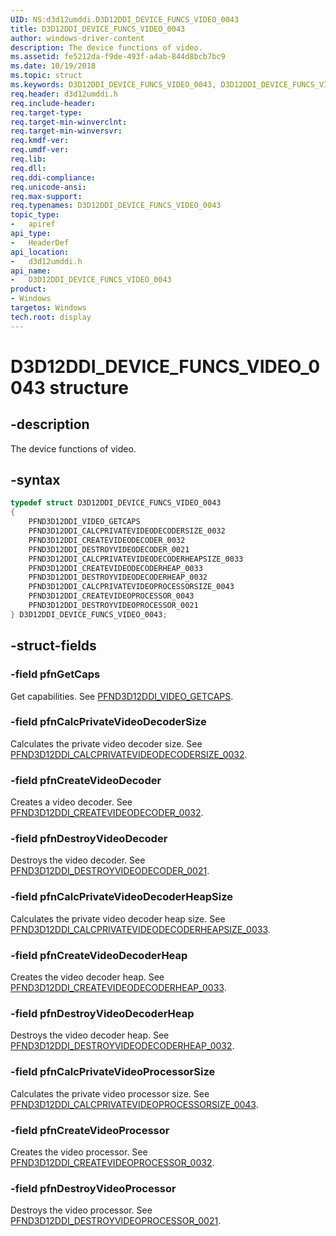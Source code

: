 ```yaml
---
UID: NS:d3d12umddi.D3D12DDI_DEVICE_FUNCS_VIDEO_0043
title: D3D12DDI_DEVICE_FUNCS_VIDEO_0043
author: windows-driver-content
description: The device functions of video.
ms.assetid: fe5212da-f9de-493f-a4ab-844d8bcb7bc9
ms.date: 10/19/2018
ms.topic: struct
ms.keywords: D3D12DDI_DEVICE_FUNCS_VIDEO_0043, D3D12DDI_DEVICE_FUNCS_VIDEO_0043,
req.header: d3d12umddi.h
req.include-header:
req.target-type:
req.target-min-winverclnt:
req.target-min-winversvr:
req.kmdf-ver:
req.umdf-ver:
req.lib:
req.dll:
req.ddi-compliance:
req.unicode-ansi:
req.max-support:
req.typenames: D3D12DDI_DEVICE_FUNCS_VIDEO_0043
topic_type:
-	apiref
api_type:
-	HeaderDef
api_location:
-	d3d12umddi.h
api_name:
-	D3D12DDI_DEVICE_FUNCS_VIDEO_0043
product: 
- Windows
targetos: Windows
tech.root: display
---
```


# D3D12DDI_DEVICE_FUNCS_VIDEO_0043 structure

## -description

The device functions of video.


## -syntax


```cpp
typedef struct D3D12DDI_DEVICE_FUNCS_VIDEO_0043
{
    PFND3D12DDI_VIDEO_GETCAPS                                           pfnGetCaps;
    PFND3D12DDI_CALCPRIVATEVIDEODECODERSIZE_0032                        pfnCalcPrivateVideoDecoderSize;
    PFND3D12DDI_CREATEVIDEODECODER_0032                                 pfnCreateVideoDecoder;
    PFND3D12DDI_DESTROYVIDEODECODER_0021                                pfnDestroyVideoDecoder;
    PFND3D12DDI_CALCPRIVATEVIDEODECODERHEAPSIZE_0033                    pfnCalcPrivateVideoDecoderHeapSize;
    PFND3D12DDI_CREATEVIDEODECODERHEAP_0033                             pfnCreateVideoDecoderHeap;
    PFND3D12DDI_DESTROYVIDEODECODERHEAP_0032                            pfnDestroyVideoDecoderHeap;
    PFND3D12DDI_CALCPRIVATEVIDEOPROCESSORSIZE_0043                      pfnCalcPrivateVideoProcessorSize;
    PFND3D12DDI_CREATEVIDEOPROCESSOR_0043                               pfnCreateVideoProcessor;
    PFND3D12DDI_DESTROYVIDEOPROCESSOR_0021                              pfnDestroyVideoProcessor;
} D3D12DDI_DEVICE_FUNCS_VIDEO_0043;
```


## -struct-fields




### -field pfnGetCaps

Get capabilities. See [PFND3D12DDI_VIDEO_GETCAPS](nc-d3d12umddi-pfnd3d12ddi_video_getcaps.md).


### -field pfnCalcPrivateVideoDecoderSize

Calculates the private video decoder size. See [PFND3D12DDI_CALCPRIVATEVIDEODECODERSIZE_0032](nc-d3d12umddi-pfnd3d12ddi_calcprivatevideodecodersize_0032.md).


### -field pfnCreateVideoDecoder

Creates a video decoder. See [PFND3D12DDI_CREATEVIDEODECODER_0032](nc-d3d12umddi-pfnd3d12ddi_createvideodecoder_0032.md).


### -field pfnDestroyVideoDecoder

Destroys the video decoder. See [PFND3D12DDI_DESTROYVIDEODECODER_0021](nc-d3d12umddi-pfnd3d12ddi_destroyvideodecoder_0021.md).


### -field pfnCalcPrivateVideoDecoderHeapSize

Calculates the private video decoder heap size. See [PFND3D12DDI_CALCPRIVATEVIDEODECODERHEAPSIZE_0033](nc-d3d12umddi-pfnd3d12ddi_calcprivatevideodecoderheapsize_0033.md).


### -field pfnCreateVideoDecoderHeap

Creates the video decoder heap. See [PFND3D12DDI_CREATEVIDEODECODERHEAP_0033](nc-d3d12umddi-pfnd3d12ddi_createvideodecoderheap_0033.md).


### -field pfnDestroyVideoDecoderHeap

Destroys the video decoder heap. See [PFND3D12DDI_DESTROYVIDEODECODERHEAP_0032](nc-d3d12umddi-pfnd3d12ddi_destroyvideodecoderheap_0032.md).


### -field pfnCalcPrivateVideoProcessorSize

Calculates the private video processor size. See [PFND3D12DDI_CALCPRIVATEVIDEOPROCESSORSIZE_0043](nc-d3d12umddi-pfnd3d12ddi_calcprivatevideoprocessorsize_0043.md).


### -field pfnCreateVideoProcessor

Creates the video processor. See [PFND3D12DDI_CREATEVIDEOPROCESSOR_0032](nc-d3d12umddi-pfnd3d12ddi_createvideoprocessor_0043.md).


### -field pfnDestroyVideoProcessor

Destroys the video processor. See [PFND3D12DDI_DESTROYVIDEOPROCESSOR_0021](nc-d3d12umddi-pfnd3d12ddi_destroyvideoprocessor_0021.md).


